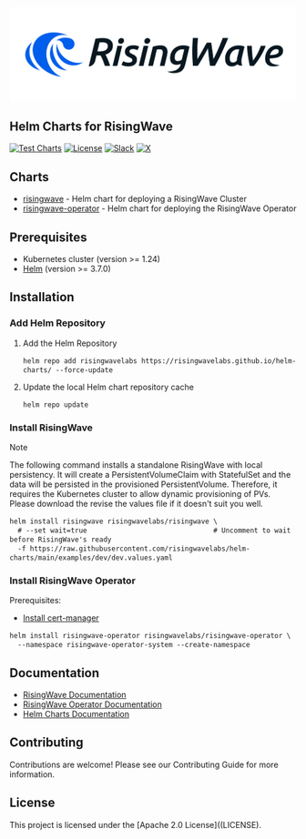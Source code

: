 ![RisingWave](https://raw.githubusercontent.com/risingwavelabs/risingwave/main/.github/RisingWave-logo-light.svg)

Helm Charts for RisingWave
---

[![Test Charts](https://github.com/risingwavelabs/helm-charts/actions/workflows/test.yml/badge.svg)](https://github.com/risingwavelabs/helm-charts/actions/workflows/test.yml)
[![License](https://img.shields.io/badge/License-Apache%202.0-blue.svg)](https://opensource.org/licenses/Apache-2.0)
[![Slack](https://badgen.net/badge/Slack/Join%20RisingWave/0abd59?icon=slack)](https://risingwave.com/slack)
[![X](https://img.shields.io/twitter/follow/risingwavelabs)](https://twitter.com/risingwavelabs)

## Charts

- [risingwave](charts/risingwave/README.md) - Helm chart for deploying a RisingWave Cluster
- [risingwave-operator](charts/risingwave-operator/README.md) - Helm chart for deploying the RisingWave Operator

## Prerequisites

- Kubernetes cluster (version >= 1.24)
- [Helm](https://helm.sh/docs/intro/install/) (version >= 3.7.0)

## Installation

### Add Helm Repository

1. Add the Helm Repository

    ```shell
    helm repo add risingwavelabs https://risingwavelabs.github.io/helm-charts/ --force-update
    ```

2. Update the local Helm chart repository cache

    ```shell
    helm repo update
    ```

### Install RisingWave

>[!NOTE]
> 
> The following command installs a standalone RisingWave with local persistency. It will create a PersistentVolumeClaim 
> with StatefulSet and the data will be persisted in the provisioned PersistentVolume. Therefore, it requires the 
> Kubernetes cluster to allow dynamic provisioning of PVs. Please download the revise the values file if it doesn't suit
> you well.

```shell
helm install risingwave risingwavelabs/risingwave \
  # --set wait=true                               # Uncomment to wait before RisingWave's ready
  -f https://raw.githubusercontent.com/risingwavelabs/helm-charts/main/examples/dev/dev.values.yaml
```

### Install RisingWave Operator

Prerequisites:
- [Install cert-manager](https://cert-manager.io/docs/installation/helm/)

```shell
helm install risingwave-operator risingwavelabs/risingwave-operator \
  --namespace risingwave-operator-system --create-namespace
```

## Documentation

- [RisingWave Documentation](https://github.com/risingwavelabs/risingwave)
- [RisingWave Operator Documentation](https://github.com/risingwavelabs/risingwave-operator)
- [Helm Charts Documentation](docs/README.md)

## Contributing

Contributions are welcome! Please see our Contributing Guide for more information.

## License

This project is licensed under the [Apache 2.0 License]((LICENSE).